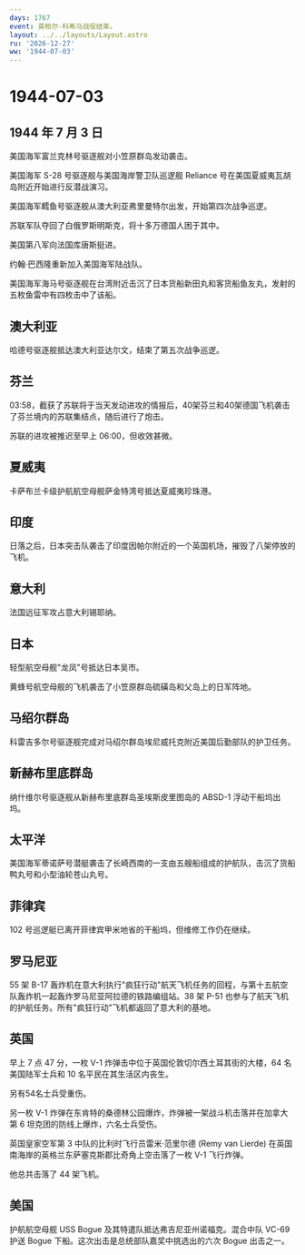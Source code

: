 ```yaml
---
days: 1767
event: 英帕尔-科希马战役结束。
layout: ../../layouts/Layout.astro
ru: '2026-12-27'
ww: '1944-07-03'
---
```


# 1944-07-03

## 1944 年 7 月 3 日

美国海军富兰克林号驱逐舰对小笠原群岛发动袭击。

美国海军 S-28 号驱逐舰与美国海岸警卫队巡逻舰 Reliance
号在美国夏威夷瓦胡岛附近开始进行反潜战演习。

美国海军鳕鱼号驱逐舰从澳大利亚弗里曼特尔出发，开始第四次战争巡逻。

苏联军队夺回了白俄罗斯明斯克，将十多万德国人困于其中。

美国第八军向法国库唐斯挺进。

约翰·巴西隆重新加入美国海军陆战队。

美国海军海马号驱逐舰在台湾附近击沉了日本货船新田丸和客货船鱼友丸，发射的五枚鱼雷中有四枚击中了该船。

## 澳大利亚

哈德号驱逐舰抵达澳大利亚达尔文，结束了第五次战争巡逻。

## 芬兰

03:58，截获了苏联将于当天发动进攻的情报后，40架芬兰和40架德国飞机袭击了芬兰境内的苏联集结点，随后进行了炮击。

苏联的进攻被推迟至早上 06:00，但收效甚微。

## 夏威夷

卡萨布兰卡级护航航空母舰萨金特湾号抵达夏威夷珍珠港。

## 印度

日落之后，日本突击队袭击了印度因帕尔附近的一个英国机场，摧毁了八架停放的飞机。

## 意大利

法国远征军攻占意大利锡耶纳。

## 日本

轻型航空母舰"龙凤"号抵达日本吴市。

黄蜂号航空母舰的飞机袭击了小笠原群岛硫磺岛和父岛上的日军阵地。

## 马绍尔群岛

科雷吉多尔号驱逐舰完成对马绍尔群岛埃尼威托克附近美国后勤部队的护卫任务。

## 新赫布里底群岛

纳什维尔号驱逐舰从新赫布里底群岛圣埃斯皮里图岛的 ABSD-1 浮动干船坞出坞。

## 太平洋

美国海军蒂诺萨号潜艇袭击了长崎西南的一支由五艘船组成的护航队，击沉了货船鸭丸号和小型油轮苍山丸号。

## 菲律宾

102 号巡逻艇已离开菲律宾甲米地省的干船坞，但维修工作仍在继续。

## 罗马尼亚

55 架 B-17
轰炸机在意大利执行"疯狂行动"航天飞机任务的回程，与第十五航空队轰炸机一起轰炸罗马尼亚阿拉德的铁路编组站。38
架 P-51
也参与了航天飞机的护航任务。所有"疯狂行动"飞机都返回了意大利的基地。

## 英国

早上 7 点 47 分，一枚 V-1 炸弹击中位于英国伦敦切尔西土耳其街的大楼，64
名美国陆军士兵和 10 名平民在其生活区内丧生。

另有54名士兵受重伤。

另一枚 V-1
炸弹在东肯特的桑德林公园爆炸，炸弹被一架战斗机击落并在加拿大第 6
坦克团的防线上爆炸，六名士兵受伤。

英国皇家空军第 3 中队的比利时飞行员雷米·范里尔德 (Remy van Lierde)
在英国南海岸的英格兰东萨塞克斯郡比奇角上空击落了一枚 V-1 飞行炸弹。

他总共击落了 44 架飞机。

## 美国

护航航空母舰 USS Bogue 及其特遣队抵达弗吉尼亚州诺福克。混合中队 VC-69
护送 Bogue 下船。这次出击是总统部队嘉奖中挑选出的六次 Bogue 出击之一。